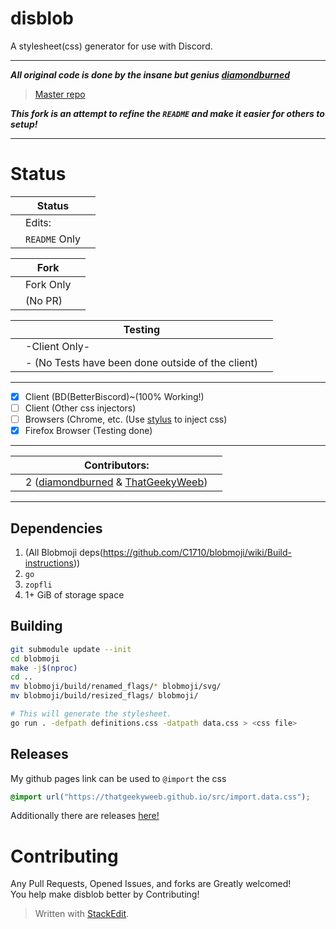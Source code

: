 # disblob
A stylesheet(css) generator for use with Discord.
***
***All original code is done by the insane but genius [diamondburned](https://github.com/diamondburned/)***
> [Master repo](https://github.com/diamondburned/disblob)

***This fork is an attempt to refine the `README` and make it easier for others to setup!***
***
# Status
|   |Status |	|
|--|--|--|
|   |Edits: |	|
|  | `README` Only |  |

|   |Fork|  |
|--|--|--|
|  | Fork Only |  |
|  |  (No PR)  |  |

|  | Testing |  |
|--|--|--|
|  | 		-Client Only-		 |  |
|  |-  (No Tests have been done outside of the client)  |  
***
 - [x] Client (BD(BetterBiscord)~(100% Working!)
 - [ ] Client (Other css injectors)
 - [ ] Browsers (Chrome, etc. (Use [stylus](https://github.com/openstyles/stylus) to inject css)
 - [x] Firefox Browser (Testing done) 
***
|  | Contributors:|  |
|--|--|--|
|  | 		2 ([diamondburned](https://github.com/diamondburned/) & [ThatGeekyWeeb](https://github.com/ThatGeekyWeeb))

***
## Dependencies
  1. (All Blobmoji deps(https://github.com/C1710/blobmoji/wiki/Build-instructions))
  2. `go`
  3. `zopfli`
  4. 1+ GiB of storage space
 
## Building

```sh
git submodule update --init
cd blobmoji
make -j$(nproc)
cd ..
mv blobmoji/build/renamed_flags/* blobmoji/svg/
mv blobmoji/build/resized_flags/ blobmoji/

# This will generate the stylesheet.
go run . -defpath definitions.css -datpath data.css > <css file>
```
## Releases
My github pages link can be used to `@import` the css
```css
@import url("https://thatgeekyweeb.github.io/src/import.data.css");
```

Additionally there are releases [here!](https://github.com/ThatGeekyWeeb/disblob/releases)


# Contributing
Any Pull Requests, Opened Issues, and forks are  Greatly welcomed!\
You help make disblob better by Contributing!

> Written with [StackEdit](https://stackedit.io/).

<!--stackedit_data:
eyJoaXN0b3J5IjpbNzI5OTkyMjIyLC0xNDkxNjkzMjM0LDEzMz
YzNTEyOTZdfQ==
-->